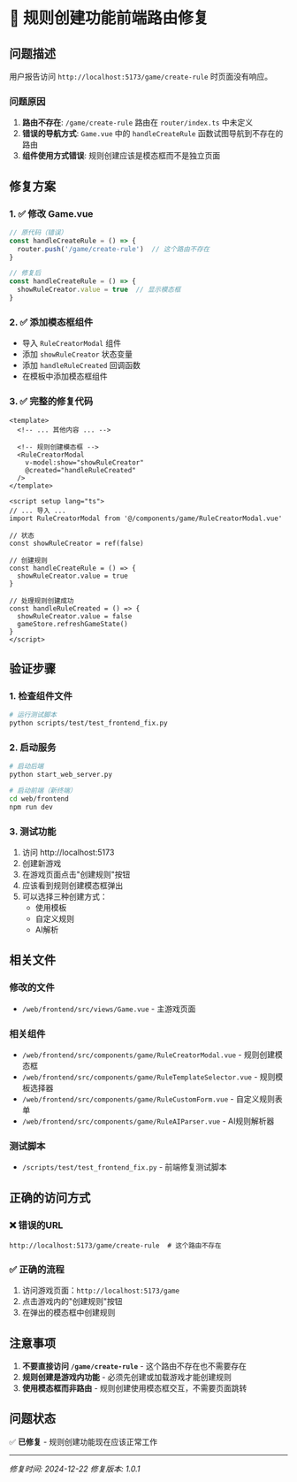 # 🔧 规则创建功能前端路由修复

## 问题描述

用户报告访问 `http://localhost:5173/game/create-rule` 时页面没有响应。

### 问题原因
1. **路由不存在**: `/game/create-rule` 路由在 `router/index.ts` 中未定义
2. **错误的导航方式**: `Game.vue` 中的 `handleCreateRule` 函数试图导航到不存在的路由
3. **组件使用方式错误**: 规则创建应该是模态框而不是独立页面

## 修复方案

### 1. ✅ 修改 Game.vue
```javascript
// 原代码（错误）
const handleCreateRule = () => {
  router.push('/game/create-rule')  // 这个路由不存在
}

// 修复后
const handleCreateRule = () => {
  showRuleCreator.value = true  // 显示模态框
}
```

### 2. ✅ 添加模态框组件
- 导入 `RuleCreatorModal` 组件
- 添加 `showRuleCreator` 状态变量
- 添加 `handleRuleCreated` 回调函数
- 在模板中添加模态框组件

### 3. ✅ 完整的修复代码
```vue
<template>
  <!-- ... 其他内容 ... -->
  
  <!-- 规则创建模态框 -->
  <RuleCreatorModal 
    v-model:show="showRuleCreator"
    @created="handleRuleCreated"
  />
</template>

<script setup lang="ts">
// ... 导入 ...
import RuleCreatorModal from '@/components/game/RuleCreatorModal.vue'

// 状态
const showRuleCreator = ref(false)

// 创建规则
const handleCreateRule = () => {
  showRuleCreator.value = true
}

// 处理规则创建成功
const handleRuleCreated = () => {
  showRuleCreator.value = false
  gameStore.refreshGameState()
}
</script>
```

## 验证步骤

### 1. 检查组件文件
```bash
# 运行测试脚本
python scripts/test/test_frontend_fix.py
```

### 2. 启动服务
```bash
# 启动后端
python start_web_server.py

# 启动前端（新终端）
cd web/frontend
npm run dev
```

### 3. 测试功能
1. 访问 http://localhost:5173
2. 创建新游戏
3. 在游戏页面点击"创建规则"按钮
4. 应该看到规则创建模态框弹出
5. 可以选择三种创建方式：
   - 使用模板
   - 自定义规则
   - AI解析

## 相关文件

### 修改的文件
- `/web/frontend/src/views/Game.vue` - 主游戏页面

### 相关组件
- `/web/frontend/src/components/game/RuleCreatorModal.vue` - 规则创建模态框
- `/web/frontend/src/components/game/RuleTemplateSelector.vue` - 规则模板选择器
- `/web/frontend/src/components/game/RuleCustomForm.vue` - 自定义规则表单
- `/web/frontend/src/components/game/RuleAIParser.vue` - AI规则解析器

### 测试脚本
- `/scripts/test/test_frontend_fix.py` - 前端修复测试脚本

## 正确的访问方式

### ❌ 错误的URL
```
http://localhost:5173/game/create-rule  # 这个路由不存在
```

### ✅ 正确的流程
1. 访问游戏页面：`http://localhost:5173/game`
2. 点击游戏内的"创建规则"按钮
3. 在弹出的模态框中创建规则

## 注意事项

1. **不要直接访问 `/game/create-rule`** - 这个路由不存在也不需要存在
2. **规则创建是游戏内功能** - 必须先创建或加载游戏才能创建规则
3. **使用模态框而非路由** - 规则创建使用模态框交互，不需要页面跳转

## 问题状态

✅ **已修复** - 规则创建功能现在应该正常工作

---

*修复时间: 2024-12-22*
*修复版本: 1.0.1*
